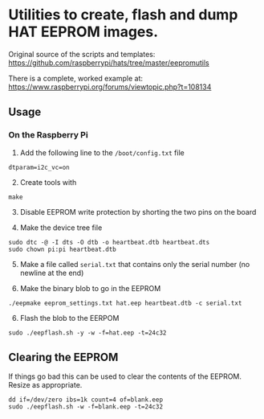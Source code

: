# Utilities to create, flash and dump HAT EEPROM images.

Original source of the scripts and templates:
https://github.com/raspberrypi/hats/tree/master/eepromutils

There is a complete, worked example at:
https://www.raspberrypi.org/forums/viewtopic.php?t=108134

## Usage
### On the Raspberry Pi

1. Add the following line to the `/boot/config.txt` file
```
dtparam=i2c_vc=on
```

2. Create tools with
```
make
```

3. Disable EEPROM write protection by shorting the two pins on the board

4. Make the device tree file
```
sudo dtc -@ -I dts -O dtb -o heartbeat.dtb heartbeat.dts
sudo chown pi:pi heartbeat.dtb
```

5. Make a file called `serial.txt` that contains only the serial number (no newline at the end)

6. Make the binary blob to go in the EEPROM
```
./eepmake eeprom_settings.txt hat.eep heartbeat.dtb -c serial.txt
```

6. Flash the blob to the EERPOM
```
sudo ./eepflash.sh -y -w -f=hat.eep -t=24c32
```

## Clearing the EEPROM
If things go bad this can be used to clear the contents of the EEPROM.
Resize as appropriate.
```
dd if=/dev/zero ibs=1k count=4 of=blank.eep
sudo ./eepflash.sh -w -f=blank.eep -t=24c32
```
